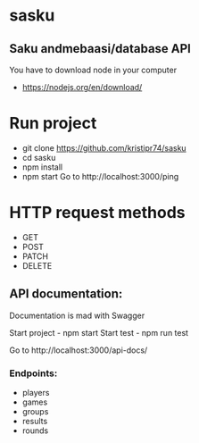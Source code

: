 # sasku

## Saku andmebaasi/database API

You have to download node in your computer

- https://nodejs.org/en/download/

# Run project

- git clone https://github.com/kristipr74/sasku
- cd sasku
- npm install
- npm start
  Go to http://localhost:3000/ping

# HTTP request methods

- GET
- POST
- PATCH
- DELETE

## API documentation:

Documentation is mad with Swagger

Start project - npm start
Start test - npm run test

Go to http://localhost:3000/api-docs/

### Endpoints:

- players
- games
- groups
- results
- rounds
